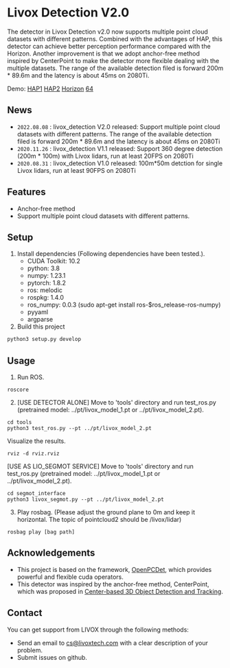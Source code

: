 # Livox Detection V2.0

The detector in Livox Detection v2.0 now supports multiple point cloud datasets with different patterns. Combined with the advantages of HAP, this detector can achieve better perception performance compared with the Horizon. Another improvement is that we adopt anchor-free method inspired by CenterPoint to make the detector more flexible dealing with the multiple datasets.  The range of the available detection filed is forward 200m * 89.6m and the latency is about 45ms on 2080Ti.

Demo: [HAP1](https://terra-1-g.djicdn.com/65c028cd298f4669a7f0e40e50ba1131/demo/HAP/newHAP_HIGH.mp4) [HAP2](https://terra-1-g.djicdn.com/65c028cd298f4669a7f0e40e50ba1131/demo/HAP/newHAP_PED.mp4) [Horizon](https://terra-1-g.djicdn.com/65c028cd298f4669a7f0e40e50ba1131/demo/HAP/newHorizon.mp4) [64](https://terra-1-g.djicdn.com/65c028cd298f4669a7f0e40e50ba1131/demo/HAP/new64.mp4)

## News
- `2022.08.08` : livox_detection V2.0 released: Support multiple point cloud datasets with different patterns. The range of the available detection filed is forward 200m * 89.6m and the latency is about 45ms on 2080Ti
- `2020.11.26` : livox_detection V1.1 released: Support 360 degree detection (200m * 100m) with Livox lidars, run at least 20FPS on 2080Ti
- `2020.08.31` : livox_detection V1.0 released: 100m*50m detction for single Livox lidars, run at least 90FPS on 2080Ti
	
## Features
- Anchor-free method
- Support multiple point cloud datasets with different patterns.

## Setup
1. Install dependencies (Following dependencies have been tested.).
	- CUDA Toolkit: 10.2
	- python: 3.8
	- numpy: 1.23.1
	- pytorch: 1.8.2
	- ros: melodic
	- rospkg: 1.4.0
	- ros_numpy: 0.0.3 (sudo apt-get install ros-$ros_release-ros-numpy)
	- pyyaml
	- argparse 
2. Build this project
```bash
python3 setup.py develop
```

## Usage
1. Run ROS.
```
roscore
```
2. [USE DETECTOR ALONE]
   Move to 'tools' directory and run test_ros.py (pretrained model: ../pt/livox_model_1.pt or ../pt/livox_model_2.pt).
```
cd tools
python3 test_ros.py --pt ../pt/livox_model_2.pt
```
   Visualize the results.
```
rviz -d rviz.rviz
```
[USE AS LIO_SEGMOT SERVICE] Move to 'tools' directory and run test_ros.py (pretrained model: ../pt/livox_model_1.pt or ../pt/livox_model_2.pt).
```
cd segmot_interface
python3 livox_segmot.py --pt ../pt/livox_model_2.pt
```

3. Play rosbag. (Please adjust the ground plane to 0m and keep it horizontal. The topic of pointcloud2 should be /livox/lidar)
```
rosbag play [bag path]
```

## Acknowledgements
- This project is based on the framework,  [OpenPCDet](https://github.com/open-mmlab/OpenPCDet), which provides powerful and flexible cuda operators.
- This detector was inspired by the anchor-free method, CenterPoint, which was proposed in [Center-based 3D Object Detection and Tracking](https://arxiv.org/abs/2006.11275).

## Contact
You can get support from LIVOX through the following methods:
- Send an email to cs@livoxtech.com with a clear description of your problem.
- Submit issues on github.
